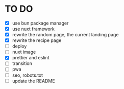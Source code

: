 # TO DO

- [x] use bun package manager
- [x] use nuxt framework
- [x] rewrite the random page, the current landing page
- [x] rewrite the recipe page
- [ ] deploy
- [ ] nuxt image
- [x] prettier and eslint
- [ ] transition
- [ ] pwa
- [ ] seo, robots.txt
- [ ] update the README

